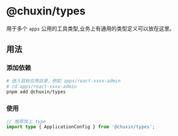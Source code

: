 # @chuxin/types

用于多个 `apps` 公用的工具类型,业务上有通用的类型定义可以放在这里。

## 用法

### 添加依赖

```bash
# 进入目标应用目录，例如 apps/react-xxxx-admin
# cd apps/react-xxxx-admin
pnpm add @chuxin/types
```

### 使用

```ts
// 推荐加上 type
import type { ApplicationConfig } from '@chuxin/types';
```
